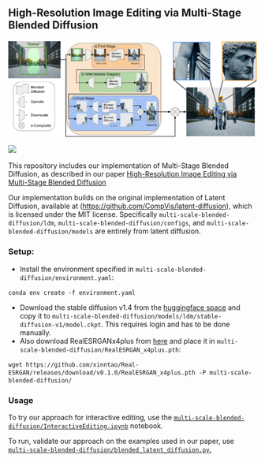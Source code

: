 ## High-Resolution Image Editing via Multi-Stage Blended Diffusion

![Overview of Multi-Stage Blended Diffusion](overview.jpg)


<a href="https://replicate.com/arielreplicate/multi-stage-blended-diffusion"><img src="https://replicate.com/arielreplicate/multi-stage-blended-diffusion/badge"></a>

This repository includes our implementation of Multi-Stage Blended Diffusion, as described in our paper [High-Resolution Image Editing via Multi-Stage Blended Diffusion](https://arxiv.org/abs/2210.12965)

Our implementation builds on the original implementation of Latent Diffusion, available at (https://github.com/CompVis/latent-diffusion), which is licensed under the MIT license.
Specifically `multi-scale-blended-diffusion/ldm`, `multi-scale-blended-diffusion/configs`, and `multi-scale-blended-diffusion/models` are entirely from latent diffusion.

### Setup:

 * Install the environment specified in `multi-scale-blended-diffusion/environment.yaml`:
```
conda env create -f environment.yaml
```
 * Download the stable diffusion v1.4 from the [huggingface space](https://huggingface.co/spaces/stabilityai/stable-diffusion) and copy it to `multi-scale-blended-diffusion/models/ldm/stable-diffusion-v1/model.ckpt`.
  This requires login and has to be done manually.
 * Also download RealESRGANx4plus from [here](https://github.com/xinntao/Real-ESRGAN#inference-general-images) and place it in `multi-scale-blended-diffusion/RealESRGAN_x4plus.pth`:
```
wget https://github.com/xinntao/Real-ESRGAN/releases/download/v0.1.0/RealESRGAN_x4plus.pth -P multi-scale-blended-diffusion/
```
### Usage
To try our approach for interactive editing, use the [`multi-scale-blended-diffusion/InteractiveEditing.ipynb`](multi-scale-blended-diffusion/InteractiveEditing.ipynb) notebook.

To run, validate our approach on the examples used in our paper, use [`multi-scale-blended-diffusion/blended_latent_diffusion.py`.](multi-scale-blended-diffusion/InteractiveEditing.ipynb)

